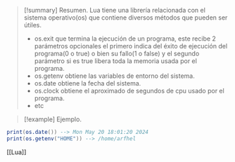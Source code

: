 >[!summary] Resumen.
>Lua tiene una librería relacionada con el sistema operativo(os) que contiene diversos métodos que pueden ser útiles.
>- os.exit que termina la ejecución de un programa, este recibe 2 parámetros opcionales el primero indica del éxito de ejecución del programa(0 o true) o bien su fallo(1 o false) y el segundo parámetro si es true libera toda la memoria usada por el programa.
>- os.getenv obtiene las variables de entorno del sistema.
>- os.date obtiene la fecha del sistema.
>- os.clock obtiene el aproximado de segundos de cpu usado por el programa.
>- etc

>[!example] Ejemplo.
```Lua
print(os.date()) --> Mon May 20 18:01:20 2024
print(os.getenv("HOME")) --> /home/arfhel
```

[[Lua]]